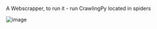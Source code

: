A Webscrapper, to run it - run CrawlingPy located in spiders

![image](https://github.com/fallxnstr/simplewebscrapper/assets/103467609/4b231637-f929-404f-b2ca-835361c75119)
